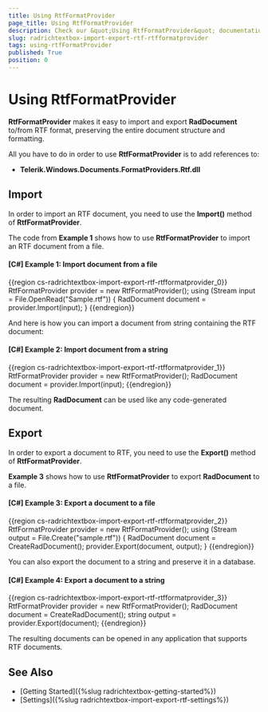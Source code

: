 ```yaml
---
title: Using RtfFormatProvider
page_title: Using RtfFormatProvider
description: Check our &quot;Using RtfFormatProvider&quot; documentation article for the RadRichTextBox WPF control.
slug: radrichtextbox-import-export-rtf-rtfformatprovider
tags: using-rtfFormatProvider
published: True
position: 0
---
```


# Using RtfFormatProvider



__RtfFormatProvider__ makes it easy to import and export __RadDocument__ to/from RTF format, preserving the entire document structure and formatting.
      

All you have to do in order to use __RtfFormatProvider__ is to add references to:
      
* __Telerik.Windows.Documents.FormatProviders.Rtf.dll__
  
## Import

In order to import an RTF document, you need to use the __Import()__ method of __RtfFormatProvider__.
    
The code from __Example 1__ shows how to use __RtfFormatProvider__ to import an RTF document from a file.
     
#### __[C#] Example 1: Import document from a file__

{{region cs-radrichtextbox-import-export-rtf-rtfformatprovider_0}}
    RtfFormatProvider provider = new RtfFormatProvider();
    using (Stream input = File.OpenRead("Sample.rtf"))
    {
        RadDocument document = provider.Import(input);
    }
{{endregion}}

And here is how you can import a document from string containing the RTF document:

#### __[C#] Example 2: Import document from a string__

{{region cs-radrichtextbox-import-export-rtf-rtfformatprovider_1}}
    RtfFormatProvider provider = new RtfFormatProvider();
    RadDocument document = provider.Import(input);
{{endregion}}

The resulting __RadDocument__ can be used like any code-generated document.
 
## Export

In order to export a document to RTF, you need to use the __Export()__ method of __RtfFormatProvider__.
        
__Example 3__ shows how to use __RtfFormatProvider__ to export __RadDocument__ to a file.

#### __[C#] Example 3: Export a document to a file__

{{region cs-radrichtextbox-import-export-rtf-rtfformatprovider_2}}
    RtfFormatProvider provider = new RtfFormatProvider();
    using (Stream output = File.Create("sample.rtf"))
    {
        RadDocument document = CreateRadDocument();
        provider.Export(document, output);
    }
{{endregion}}

You can also export the document to a string and preserve it in a database.

#### __[C#] Example 4: Export a document to a string__

{{region cs-radrichtextbox-import-export-rtf-rtfformatprovider_3}}
    RtfFormatProvider provider = new RtfFormatProvider();
    RadDocument document = CreateRadDocument();
    string output = provider.Export(document);
{{endregion}}

The resulting documents can be opened in any application that supports RTF documents.

## See Also

 * [Getting Started]({%slug radrichtextbox-getting-started%})
 * [Settings]({%slug radrichtextbox-import-export-rtf-settings%})
